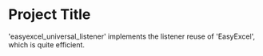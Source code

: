 # Project Title
'easyexcel_universal_listener' implements the listener reuse of 'EasyExcel', 
which is quite efficient.